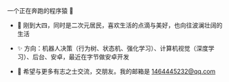 一个正在奔跑的程序猿 👀

- 🌱 刚到大四，同时是二次元居民，喜欢生活的点滴与美好，也向往波澜壮阔的生活

- ✨ 方向：机器人决策（行为树、状态机、强化学习）、计算机视觉（深度学习）、后台、安卓，最近在字节做安卓开发

- 👋 希望与更多有志之士交流，交朋友。我的邮箱是 1464445232@qq.com
